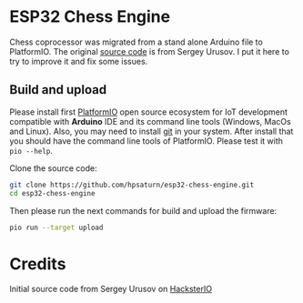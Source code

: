 

# ESP32 Chess Engine

Chess coprocessor was migrated from a stand alone Arduino file to PlatformIO. The original [source code](https://www.hackster.io/Sergey_Urusov/esp32-chess-engine-c29dd9) is from Sergey Urusov. I put it here to try to improve it and fix some issues.

## Build and upload

Please install first [PlatformIO](http://platformio.org/) open source ecosystem for IoT development compatible with **Arduino** IDE and its command line tools (Windows, MacOs and Linux). Also, you may need to install [git](http://git-scm.com/) in your system. After install that you should have the command line tools of PlatformIO. Please test it with `pio --help`. 

Clone the source code:

```bash
git clone https://github.com/hpsaturn/esp32-chess-engine.git
cd esp32-chess-engine
``` 

Then please run the next commands for build and upload the firmware:

```bash
pio run --target upload
```

# Credits

Initial source code from Sergey Urusov on [HacksterIO](https://www.hackster.io/Sergey_Urusov/esp32-chess-engine-c29dd9)
